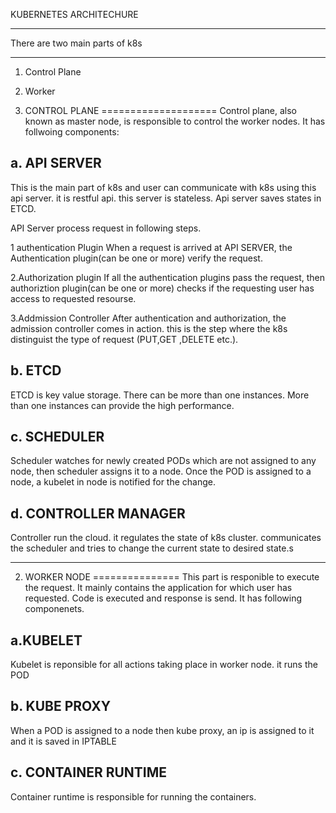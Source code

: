 KUBERNETES ARCHITECHURE	
**************************************************

There are two main parts of k8s
**************************************************

1. Control Plane
2. Worker

1. CONTROL PLANE
====================
Control plane, also known as master node, is responsible to control the worker nodes. It has follwoing components:

a. API SERVER
--------------
This is the main part of k8s and user can communicate with k8s using this api server. it is restful api. this server is stateless. Api server saves states in ETCD.

API Server process request in following steps.

1 authentication Plugin
When a  request is arrived at API SERVER, the Authentication plugin(can be one or more) verify the request.

2.Authorization plugin
If all the authentication plugins pass the request, then authoriztion plugin(can be one or more) checks if the requesting user has access to requested resourse.

3.Addmission Controller
After authentication and authorization, the admission controller comes in action. this is the step where the k8s distinguist the type of request (PUT,GET ,DELETE etc.). 

b. ETCD
-----------
ETCD is key value storage. There can be more than one instances. More than one instances can provide the high performance.

c. SCHEDULER 
-------------
Scheduler watches for newly created PODs which are not assigned to any node, then scheduler assigns it to a node. Once the POD is assigned to a node, a kubelet  in node is notified for the change.

d. CONTROLLER MANAGER
----------------------
Controller run the cloud. it regulates the state of k8s cluster. communicates the scheduler and tries to change the current state to desired state.s

*****************************************************************************************************************************************************

2. WORKER NODE
===============
This part is responible to execute the request. It mainly contains the application for which user has requested. Code is executed and response is send. It has following componenets.

a.KUBELET
----------
Kubelet is reponsible for all actions taking place in worker node. it runs the POD

b. KUBE PROXY
-------------
When a POD is assigned to a node then kube proxy, an ip is assigned to it and it is saved in IPTABLE

c. CONTAINER RUNTIME
--------------------
Container runtime is responsible for running the containers.




